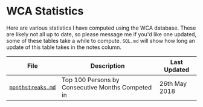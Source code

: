 # WCA Statistics

Here are various statistics I have computed using the WCA database. These are likely not all up to date, so please message me if you'd like one updated, some of these tables take a while to compute. `SQL.md` will show how long an update of this table takes in the notes column.

|File|Description|Last Updated|
|--|--|--|
|[`monthstreaks.md`](https://github.com/sam596/SQL/blob/master/queries/outputs/monthstreaks.md)|Top 100 Persons by Consecutive Months Competed in|26th May 2018|
